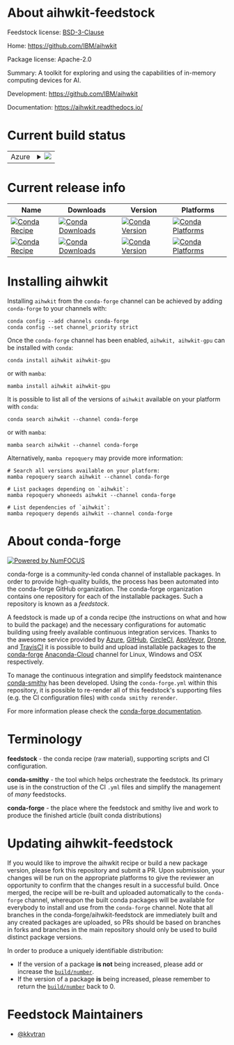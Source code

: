 About aihwkit-feedstock
=======================

Feedstock license: [BSD-3-Clause](https://github.com/conda-forge/aihwkit-gpu-feedstock/blob/main/LICENSE.txt)

Home: https://github.com/IBM/aihwkit

Package license: Apache-2.0

Summary: A toolkit for exploring and using the capabilities of in-memory computing devices for AI.

Development: https://github.com/IBM/aihwkit

Documentation: https://aihwkit.readthedocs.io/

Current build status
====================


<table>
    
  <tr>
    <td>Azure</td>
    <td>
      <details>
        <summary>
          <a href="https://dev.azure.com/conda-forge/feedstock-builds/_build/latest?definitionId=20304&branchName=main">
            <img src="https://dev.azure.com/conda-forge/feedstock-builds/_apis/build/status/aihwkit-gpu-feedstock?branchName=main">
          </a>
        </summary>
        <table>
          <thead><tr><th>Variant</th><th>Status</th></tr></thead>
          <tbody><tr>
              <td>linux_64_c_compiler_version10cuda_compiler_version11.2cxx_compiler_version10python3.10.____cpython</td>
              <td>
                <a href="https://dev.azure.com/conda-forge/feedstock-builds/_build/latest?definitionId=20304&branchName=main">
                  <img src="https://dev.azure.com/conda-forge/feedstock-builds/_apis/build/status/aihwkit-gpu-feedstock?branchName=main&jobName=linux&configuration=linux%20linux_64_c_compiler_version10cuda_compiler_version11.2cxx_compiler_version10python3.10.____cpython" alt="variant">
                </a>
              </td>
            </tr><tr>
              <td>linux_64_c_compiler_version10cuda_compiler_version11.2cxx_compiler_version10python3.8.____cpython</td>
              <td>
                <a href="https://dev.azure.com/conda-forge/feedstock-builds/_build/latest?definitionId=20304&branchName=main">
                  <img src="https://dev.azure.com/conda-forge/feedstock-builds/_apis/build/status/aihwkit-gpu-feedstock?branchName=main&jobName=linux&configuration=linux%20linux_64_c_compiler_version10cuda_compiler_version11.2cxx_compiler_version10python3.8.____cpython" alt="variant">
                </a>
              </td>
            </tr><tr>
              <td>linux_64_c_compiler_version10cuda_compiler_version11.2cxx_compiler_version10python3.9.____cpython</td>
              <td>
                <a href="https://dev.azure.com/conda-forge/feedstock-builds/_build/latest?definitionId=20304&branchName=main">
                  <img src="https://dev.azure.com/conda-forge/feedstock-builds/_apis/build/status/aihwkit-gpu-feedstock?branchName=main&jobName=linux&configuration=linux%20linux_64_c_compiler_version10cuda_compiler_version11.2cxx_compiler_version10python3.9.____cpython" alt="variant">
                </a>
              </td>
            </tr><tr>
              <td>linux_64_c_compiler_version12cuda_compiler_versionNonecxx_compiler_version12python3.10.____cpython</td>
              <td>
                <a href="https://dev.azure.com/conda-forge/feedstock-builds/_build/latest?definitionId=20304&branchName=main">
                  <img src="https://dev.azure.com/conda-forge/feedstock-builds/_apis/build/status/aihwkit-gpu-feedstock?branchName=main&jobName=linux&configuration=linux%20linux_64_c_compiler_version12cuda_compiler_versionNonecxx_compiler_version12python3.10.____cpython" alt="variant">
                </a>
              </td>
            </tr><tr>
              <td>linux_64_c_compiler_version12cuda_compiler_versionNonecxx_compiler_version12python3.8.____cpython</td>
              <td>
                <a href="https://dev.azure.com/conda-forge/feedstock-builds/_build/latest?definitionId=20304&branchName=main">
                  <img src="https://dev.azure.com/conda-forge/feedstock-builds/_apis/build/status/aihwkit-gpu-feedstock?branchName=main&jobName=linux&configuration=linux%20linux_64_c_compiler_version12cuda_compiler_versionNonecxx_compiler_version12python3.8.____cpython" alt="variant">
                </a>
              </td>
            </tr><tr>
              <td>linux_64_c_compiler_version12cuda_compiler_versionNonecxx_compiler_version12python3.9.____cpython</td>
              <td>
                <a href="https://dev.azure.com/conda-forge/feedstock-builds/_build/latest?definitionId=20304&branchName=main">
                  <img src="https://dev.azure.com/conda-forge/feedstock-builds/_apis/build/status/aihwkit-gpu-feedstock?branchName=main&jobName=linux&configuration=linux%20linux_64_c_compiler_version12cuda_compiler_versionNonecxx_compiler_version12python3.9.____cpython" alt="variant">
                </a>
              </td>
            </tr>
          </tbody>
        </table>
      </details>
    </td>
  </tr>
</table>

Current release info
====================

| Name | Downloads | Version | Platforms |
| --- | --- | --- | --- |
| [![Conda Recipe](https://img.shields.io/badge/recipe-aihwkit-green.svg)](https://anaconda.org/conda-forge/aihwkit) | [![Conda Downloads](https://img.shields.io/conda/dn/conda-forge/aihwkit.svg)](https://anaconda.org/conda-forge/aihwkit) | [![Conda Version](https://img.shields.io/conda/vn/conda-forge/aihwkit.svg)](https://anaconda.org/conda-forge/aihwkit) | [![Conda Platforms](https://img.shields.io/conda/pn/conda-forge/aihwkit.svg)](https://anaconda.org/conda-forge/aihwkit) |
| [![Conda Recipe](https://img.shields.io/badge/recipe-aihwkit--gpu-green.svg)](https://anaconda.org/conda-forge/aihwkit-gpu) | [![Conda Downloads](https://img.shields.io/conda/dn/conda-forge/aihwkit-gpu.svg)](https://anaconda.org/conda-forge/aihwkit-gpu) | [![Conda Version](https://img.shields.io/conda/vn/conda-forge/aihwkit-gpu.svg)](https://anaconda.org/conda-forge/aihwkit-gpu) | [![Conda Platforms](https://img.shields.io/conda/pn/conda-forge/aihwkit-gpu.svg)](https://anaconda.org/conda-forge/aihwkit-gpu) |

Installing aihwkit
==================

Installing `aihwkit` from the `conda-forge` channel can be achieved by adding `conda-forge` to your channels with:

```
conda config --add channels conda-forge
conda config --set channel_priority strict
```

Once the `conda-forge` channel has been enabled, `aihwkit, aihwkit-gpu` can be installed with `conda`:

```
conda install aihwkit aihwkit-gpu
```

or with `mamba`:

```
mamba install aihwkit aihwkit-gpu
```

It is possible to list all of the versions of `aihwkit` available on your platform with `conda`:

```
conda search aihwkit --channel conda-forge
```

or with `mamba`:

```
mamba search aihwkit --channel conda-forge
```

Alternatively, `mamba repoquery` may provide more information:

```
# Search all versions available on your platform:
mamba repoquery search aihwkit --channel conda-forge

# List packages depending on `aihwkit`:
mamba repoquery whoneeds aihwkit --channel conda-forge

# List dependencies of `aihwkit`:
mamba repoquery depends aihwkit --channel conda-forge
```


About conda-forge
=================

[![Powered by
NumFOCUS](https://img.shields.io/badge/powered%20by-NumFOCUS-orange.svg?style=flat&colorA=E1523D&colorB=007D8A)](https://numfocus.org)

conda-forge is a community-led conda channel of installable packages.
In order to provide high-quality builds, the process has been automated into the
conda-forge GitHub organization. The conda-forge organization contains one repository
for each of the installable packages. Such a repository is known as a *feedstock*.

A feedstock is made up of a conda recipe (the instructions on what and how to build
the package) and the necessary configurations for automatic building using freely
available continuous integration services. Thanks to the awesome service provided by
[Azure](https://azure.microsoft.com/en-us/services/devops/), [GitHub](https://github.com/),
[CircleCI](https://circleci.com/), [AppVeyor](https://www.appveyor.com/),
[Drone](https://cloud.drone.io/welcome), and [TravisCI](https://travis-ci.com/)
it is possible to build and upload installable packages to the
[conda-forge](https://anaconda.org/conda-forge) [Anaconda-Cloud](https://anaconda.org/)
channel for Linux, Windows and OSX respectively.

To manage the continuous integration and simplify feedstock maintenance
[conda-smithy](https://github.com/conda-forge/conda-smithy) has been developed.
Using the ``conda-forge.yml`` within this repository, it is possible to re-render all of
this feedstock's supporting files (e.g. the CI configuration files) with ``conda smithy rerender``.

For more information please check the [conda-forge documentation](https://conda-forge.org/docs/).

Terminology
===========

**feedstock** - the conda recipe (raw material), supporting scripts and CI configuration.

**conda-smithy** - the tool which helps orchestrate the feedstock.
                   Its primary use is in the construction of the CI ``.yml`` files
                   and simplify the management of *many* feedstocks.

**conda-forge** - the place where the feedstock and smithy live and work to
                  produce the finished article (built conda distributions)


Updating aihwkit-feedstock
==========================

If you would like to improve the aihwkit recipe or build a new
package version, please fork this repository and submit a PR. Upon submission,
your changes will be run on the appropriate platforms to give the reviewer an
opportunity to confirm that the changes result in a successful build. Once
merged, the recipe will be re-built and uploaded automatically to the
`conda-forge` channel, whereupon the built conda packages will be available for
everybody to install and use from the `conda-forge` channel.
Note that all branches in the conda-forge/aihwkit-feedstock are
immediately built and any created packages are uploaded, so PRs should be based
on branches in forks and branches in the main repository should only be used to
build distinct package versions.

In order to produce a uniquely identifiable distribution:
 * If the version of a package **is not** being increased, please add or increase
   the [``build/number``](https://docs.conda.io/projects/conda-build/en/latest/resources/define-metadata.html#build-number-and-string).
 * If the version of a package **is** being increased, please remember to return
   the [``build/number``](https://docs.conda.io/projects/conda-build/en/latest/resources/define-metadata.html#build-number-and-string)
   back to 0.

Feedstock Maintainers
=====================

* [@kkvtran](https://github.com/kkvtran/)

